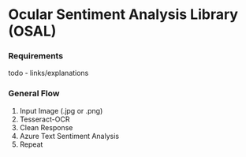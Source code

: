 # Ocular Sentiment Analysis Library (OSAL)

### Requirements
todo - links/explanations

### General Flow
1. Input Image (.jpg or .png)
2. Tesseract-OCR
3. Clean Response
4. Azure Text Sentiment Analysis
5. Repeat
